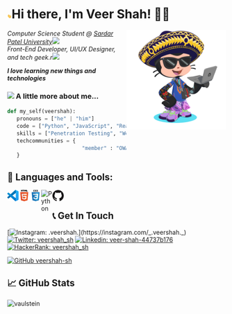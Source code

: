 # <img src="https://raw.githubusercontent.com/ABSphreak/ABSphreak/master/gifs/Hi.gif" width="10px">Hi there, I'm Veer Shah! 👨‍💻
<img align='right' src="veershah_sh.png" width="230">

<p><em>Computer Science Student @ <a href="http://www.spuvvn.edu/">Sardar Patel University</a><img src="https://media.giphy.com/media/fYSnHlufseco8Fh93Z/giphy.gif" width="30"></br>Front-End Developer, UI/UX Designer, and tech geek.r<img src="https://media.giphy.com/media/WUlplcMpOCEmTGBtBW/giphy.gif" width="30"> 
</em></p>
<em><b>I love learning new things and technologies</b></em>


### <img src="https://media.giphy.com/media/VgCDAzcKvsR6OM0uWg/giphy.gif" width="50"> A little more about me...  

```python
def my_self(veershah):
   pronouns = ["he" | "him"]
   code = ["Python", "JavaScript", "React"]
   skills = ["Penetration Testing", "Web Development", "UI/UX Designing"]
   techcommunities = {
                        "member" : "OWASP Ahmedabad"
   }
```


## 🧰 Languages and Tools:

[<img align="left" alt="Visual Studio Code" width="26px" src="https://raw.githubusercontent.com/github/explore/80688e429a7d4ef2fca1e82350fe8e3517d3494d/topics/visual-studio-code/visual-studio-code.png" />]()
[<img align="left" alt="HTML5" width="26px" src="https://raw.githubusercontent.com/github/explore/80688e429a7d4ef2fca1e82350fe8e3517d3494d/topics/html/html.png" />]()
[<img align="left" alt="CSS3" width="26px" src="https://raw.githubusercontent.com/github/explore/80688e429a7d4ef2fca1e82350fe8e3517d3494d/topics/css/css.png" />]()
[<img align="left" alt="Python" width="26px" src="https://github.com/abranhe/programming-languages-logos/blob/master/src/python/python_128x128.png" />]()

[<img align="left" alt="GitHub" width="26px" src="https://raw.githubusercontent.com/github/explore/78df643247d429f6cc873026c0622819ad797942/topics/github/github.png" />]()
<br />


## 📞 Get In Touch 

[![Instagram: _.veershah._](https://img.shields.io/badge/Instagram-E4405F?style=for-the-badge&logo=instagram&logoColor=white&link=https://instagram.com/_.veershah._)](https://instagram.com/_.veershah._)
[![Twitter: veershah_sh](https://img.shields.io/badge/Twitter-1DA1F2?style=for-the-badge&logo=twitter&logoColor=white&link=https://twitter.com/veershah_sh)](https://twitter.com/veershah_sh)
[![Linkedin: veer-shah-44737b176](https://img.shields.io/badge/LinkedIn-0077B5?style=for-the-badge&logo=linkedin&logoColor=white)](https://www.linkedin.com/in/veer-shah-44737b176/)
[![HackerRank: veershah_sh](https://img.shields.io/badge/-Hackerrank-2EC866?style=for-the-badge&logo=HackerRank&logoColor=white)](https://www.hackerrank.com/veershah_sh?hr_r=1)

[![GitHub veershah-sh](https://img.shields.io/github/followers/thaiane?label=follow&style=social)](https://github.com/veershah-sh)


## &#x1f4c8; GitHub Stats
<p align="left"><img align="left" src="https://github-readme-stats.vercel.app/api/top-langs/?username=veershah-sh&theme=blue-green&show_icons=true&locale=en&layout=compact&theme=radical" alt="vaulstein" /></p><br />
<img align="right" margin-top="20px" alt="" width="150px" src="http://ForTheBadge.com/images/badges/built-with-love.svg"/>


<!--
**veershah-sh/veershah-sh** is a ✨ _special_ ✨ repository because its `README.md` (this file) appears on your GitHub profile.

Here are some ideas to get you started:

- 🔭 I’m currently working on ...
- 🌱 I’m currently learning ...
- 👯 I’m looking to collaborate on ...
- 🤔 I’m looking for help with ...
- 💬 Ask me about ...
- 📫 How to reach me: ...
- 😄 Pronouns: ...
- ⚡ Fun fact: ...
-->
